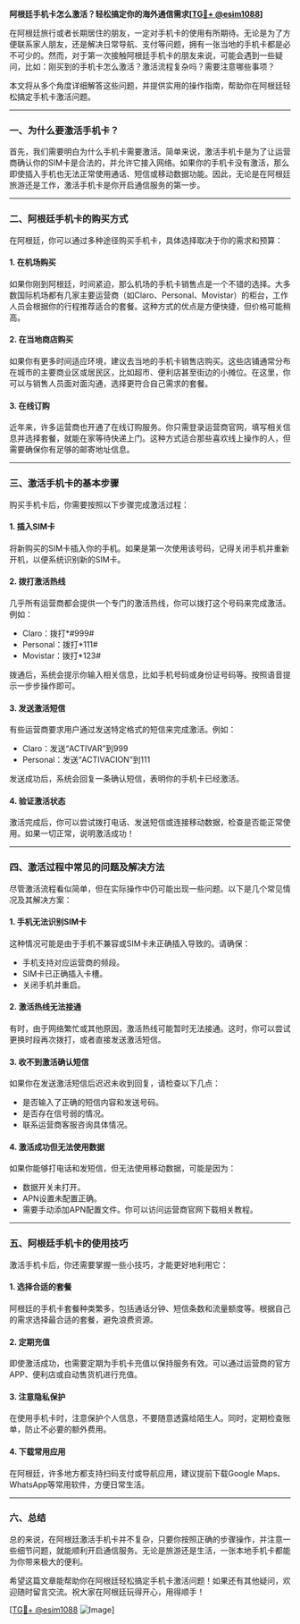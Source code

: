 **阿根廷手机卡怎么激活？轻松搞定你的海外通信需求[[TG💪+ @esim1088](https://t.me/s/esim1088)]**

在阿根廷旅行或者长期居住的朋友，一定对手机卡的使用有所期待。无论是为了方便联系家人朋友，还是解决日常导航、支付等问题，拥有一张当地的手机卡都是必不可少的。然而，对于第一次接触阿根廷手机卡的朋友来说，可能会遇到一些疑问，比如：刚买到的手机卡怎么激活？激活流程复杂吗？需要注意哪些事项？

本文将从多个角度详细解答这些问题，并提供实用的操作指南，帮助你在阿根廷轻松搞定手机卡激活问题。

---

### **一、为什么要激活手机卡？**

首先，我们需要明白为什么手机卡需要激活。简单来说，激活手机卡是为了让运营商确认你的SIM卡是合法的，并允许它接入网络。如果你的手机卡没有激活，那么即使插入手机也无法正常使用通话、短信或移动数据功能。因此，无论是在阿根廷旅游还是工作，激活手机卡是你开启通信服务的第一步。

---

### **二、阿根廷手机卡的购买方式**

在阿根廷，你可以通过多种途径购买手机卡，具体选择取决于你的需求和预算：

#### **1. 在机场购买**
如果你刚到阿根廷，时间紧迫，那么机场的手机卡销售点是一个不错的选择。大多数国际机场都有几家主要运营商（如Claro、Personal、Movistar）的柜台，工作人员会根据你的行程推荐适合的套餐。这种方式的优点是方便快捷，但价格可能稍高。

#### **2. 在当地商店购买**
如果你有更多时间适应环境，建议去当地的手机卡销售店购买。这些店铺通常分布在城市的主要商业区或居民区，比如超市、便利店甚至街边的小摊位。在这里，你可以与销售人员面对面沟通，选择更符合自己需求的套餐。

#### **3. 在线订购**
近年来，许多运营商也开通了在线订购服务。你只需登录运营商官网，填写相关信息并选择套餐，就能在家等待快递上门。这种方式适合那些喜欢线上操作的人，但需要确保你有足够的邮寄地址信息。

---

### **三、激活手机卡的基本步骤**

购买手机卡后，你需要按照以下步骤完成激活过程：

#### **1. 插入SIM卡**
将新购买的SIM卡插入你的手机。如果是第一次使用该号码，记得关闭手机并重新开机，以便系统识别新的SIM卡。

#### **2. 拨打激活热线**
几乎所有运营商都会提供一个专门的激活热线，你可以拨打这个号码来完成激活。例如：
- Claro：拨打*#999#
- Personal：拨打*111#
- Movistar：拨打*123#

拨通后，系统会提示你输入相关信息，比如手机号码或身份证号码等。按照语音提示一步步操作即可。

#### **3. 发送激活短信**
有些运营商要求用户通过发送特定格式的短信来完成激活。例如：
- Claro：发送“ACTIVAR”到999
- Personal：发送“ACTIVACION”到111

发送成功后，系统会回复一条确认短信，表明你的手机卡已经激活。

#### **4. 验证激活状态**
激活完成后，你可以尝试拨打电话、发送短信或连接移动数据，检查是否能正常使用。如果一切正常，说明激活成功！

---

### **四、激活过程中常见的问题及解决方法**

尽管激活流程看似简单，但在实际操作中仍可能出现一些问题。以下是几个常见情况及其解决方案：

#### **1. 手机无法识别SIM卡**
这种情况可能是由于手机不兼容或SIM卡未正确插入导致的。请确保：
- 手机支持对应运营商的频段。
- SIM卡已正确插入卡槽。
- 关闭手机并重启。

#### **2. 激活热线无法接通**
有时，由于网络繁忙或其他原因，激活热线可能暂时无法接通。这时，你可以尝试更换时段再次拨打，或者直接发送激活短信。

#### **3. 收不到激活确认短信**
如果你在发送激活短信后迟迟未收到回复，请检查以下几点：
- 是否输入了正确的短信内容和发送号码。
- 是否存在信号弱的情况。
- 联系运营商客服咨询具体情况。

#### **4. 激活成功但无法使用数据**
如果你能够打电话和发短信，但无法使用移动数据，可能是因为：
- 数据开关未打开。
- APN设置未配置正确。
- 需要手动添加APN配置文件。你可以访问运营商官网下载相关教程。

---

### **五、阿根廷手机卡的使用技巧**

激活手机卡后，你还需要掌握一些小技巧，才能更好地利用它：

#### **1. 选择合适的套餐**
阿根廷的手机卡套餐种类繁多，包括通话分钟、短信条数和流量额度等。根据自己的需求选择最合适的套餐，避免浪费资源。

#### **2. 定期充值**
即使激活成功，也需要定期为手机卡充值以保持服务有效。可以通过运营商的官方APP、便利店或自动售货机进行充值。

#### **3. 注意隐私保护**
在使用手机卡时，注意保护个人信息，不要随意透露给陌生人。同时，定期检查账单，防止不必要的额外费用。

#### **4. 下载常用应用**
在阿根廷，许多地方都支持扫码支付或导航应用，建议提前下载Google Maps、WhatsApp等常用软件，方便日常生活。

---

### **六、总结**

总的来说，在阿根廷激活手机卡并不复杂，只要你按照正确的步骤操作，并注意一些细节问题，就能顺利开启通信服务。无论是旅游还是生活，一张本地手机卡都能为你带来极大的便利。

希望这篇文章能帮助你在阿根廷轻松搞定手机卡激活问题！如果还有其他疑问，欢迎随时留言交流。祝大家在阿根廷玩得开心，用得顺手！

[[TG💪+ @esim1088](https://t.me/s/esim1088) ![Image](https://i.postimg.cc/4NQfJmqS/Snipaste-2025-05-13-00-14-12.png)]